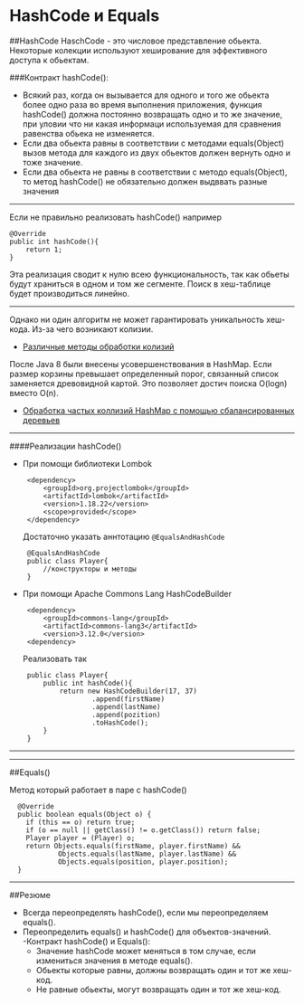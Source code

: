 # HashCode и Equals
##HashCode
 HaschCode - это числовое представление обьекта. Некоторые колекции используют 
хеширование для эффективного доступа к обьектам. 

###Контракт hashCode():

- Всякий раз, когда он вызывается для одного и того же обьекта
более одно раза во время выполнения приложения, функция hashCode() 
должна постоянно возвращать одно и то же значение, при уловии что ни какая информаци
используемая для сравнения равенства обьека не изменяется.
- Если два обьекта равны в соответствии с методами equals(Object) 
вызов метода для каждого из двух обьектов должен вернуть одно и тоже значение.
- Если два обьекта не равны в соответствии с методо equals(Object),
то метод hashCode() не обязательно должен выдввать разные значения
-----
Если не правильно реализовать hashCode() например

    @Override
    public int hashCode(){
        return 1;
    }

Эта реализация сводит к нулю всею функциональность, так как обьеты будут храниться
в одном и том же сегменте. Поиск в хеш-таблице будет производиться линейно.

-----
Однако ни один алгоритм не может гарантировать уникальность хеш-кода.
Из-за чего возникают колизии.
* [Различные методы обработки колизий](https://courses.cs.washington.edu/courses/cse373/18au/files/slides/lecture13.pdf)

После Java 8 были внесены усовершенствования в HashMap. Если размер корзины
превышает определенный порог, связанный список заменяется древовидной картой.
Это позволяет достич поиска O(logn) вместо O(n).
* [Обработка частых коллизий HashMap с помощью сбалансированных деревьев](https://openjdk.java.net/jeps/180)
-----
####Реализации hashCode()

 - При помощи библиотеки Lombok

        <dependency>
            <groupId>org.projectlombok</groupId>
            <artifactId>lombok</artifactId>
            <version>1.18.22</version>
            <scope>provided</scope>
        </dependency>

    Достаточно указать аннтотацию `@EqualsAndHashCode`
    
        @EqualsAndHashCode 
        public class Player{
            //конструкторы и методы
        }

 - При помощи Apache Commons Lang HashCodeBuilder
   
        <dependency>
            <groupId>commons-lang</groupId>
            <artifactId>commons-lang3</artifactId>
            <version>3.12.0</version>
        <dependency>
 
    Реализовать так

        public class Player{
            public int hashCode(){
                return new HashCodeBuilder(17, 37)
                        .append(firstName)
                        .append(lastName)
                        .append(pozition)
                        .toHashCode();
            }
        }

----

----

##Equals()

Метод который работает в паре с hashCode() 

      @Override
      public boolean equals(Object o) {
        if (this == o) return true;
        if (o == null || getClass() != o.getClass()) return false;
        Player player = (Player) o;
        return Objects.equals(firstName, player.firstName) &&
                Objects.equals(lastName, player.lastName) &&
                Objects.equals(position, player.position);
      }

----
##Резюме

- Всегда переопределять hashCode(), если мы переопределяем equals().
- Переопределить  equals() и hashCode()  для объектов-значений.
-Контракт hashCode() и Equals():
  - Значение hashCode может меняться в том случае, если измениться
  значения в методе equals().
  - Обьекты которые равны, должны возвращать один и тот же хеш-код.
  - Не равные обьекты, могут возвращать один и тот же хеш-код.